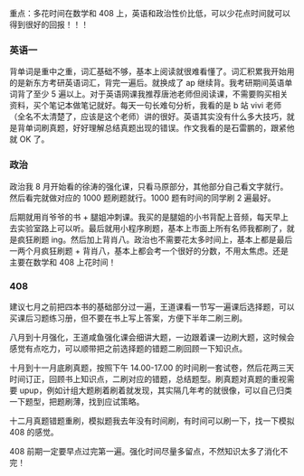 ﻿重点：多花时间在数学和 408 上，英语和政治性价比低，可以少花点时间就可以得到很好的回报！！！

### 英语一

背单词是重中之重，词汇基础不够，基本上阅读就很难看懂了。词汇积累我开始用的是新东方考研英语词汇，背完一遍后。就换成了 ap 继续背。我考研期间英语单词背了至少 5 遍以上。对于英语网课我推荐唐池老师但阅读课，不需要购买相关资料，买个笔记本做笔记就好。每天一句长难句分析，我看的是 b 站 vivi 老师（全名不太清楚了，应该是这个老师）讲的很好。英语其实没有什么多大技巧，就是背单词刷真题，好好理解总结真题出现的错误。作文我看的是石雷鹏的，跟紧他就 OK 了。

### 政治

   政治我 8 月开始看的徐涛的强化课，只看马原部分，其他部分自己看文字就行。然后看完就做对应的 1000 题刷题就行。1000 题有时间的同学刷 2 遍最好。

   后期就用肖爷爷的书 + 腿姐冲刺课。我买的是腿姐的小书背配上音频，每天早上去实验室路上可以听。最后就用小程序刷题，基本上市面上所有名师我都刷了，就是疯狂刷题 ing。然后加上背肖八。政治也不需要花太多时间上，基本上都是最后一两个月疯狂刷题 + 背肖八，基本上都会考一个很好的分数，不用太焦虑。还是主要在数学和 408 上花时间！

### 408

   建议七月之前把四本书的基础部分过一遍，王道课看一节写一遍课后选择题，可以买课后习题练习册，但不要在书上写上答案，方便下半年二刷三刷。

   八月到十月强化，王道咸鱼强化课会细讲大题，一边跟着课一边刷大题，这时候会感觉有点吃力，可以顺带把之前选择题的错题二刷回顾一下知识点。

   十月到十一月底刷真题，按照下午 14.00-17.00 的时间刷一套试卷，然后花两三天时间订正，回顾书上知识点，二刷对应的错题，总结题型。刷真题对真题的重视需要 upup，例如计组大题刷着刷着就发现，其实隔几年考的就很像，可以自己归类一下题型，把题刷薄，找到应试策略。

   十二月真题错题重刷，模拟题我去年没有时间刷，有时间可以刷一下，找一下模拟 408 的感觉。

   408 前期一定要早点过完第一遍。强化时间尽量多留点，不然知识太多了消化不完！
